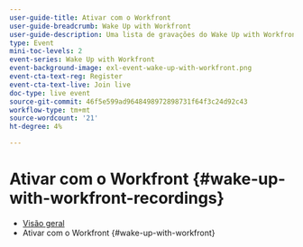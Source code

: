 ```yaml
---
user-guide-title: Ativar com o Workfront
user-guide-breadcrumb: Wake Up with Workfront
user-guide-description: Uma lista de gravações do Wake Up with Workfront
type: Event
mini-toc-levels: 2
event-series: Wake Up with Workfront
event-background-image: exl-event-wake-up-with-workfront.png
event-cta-text-reg: Register
event-cta-text-live: Join live
doc-type: live event
source-git-commit: 46f5e599ad9648498972898731f64f3c24d92c43
workflow-type: tm+mt
source-wordcount: '21'
ht-degree: 4%

---
```



# Ativar com o Workfront {#wake-up-with-workfront-recordings}

+ [Visão geral](overview.md)
+ Ativar com o Workfront {#wake-up-with-workfront}
